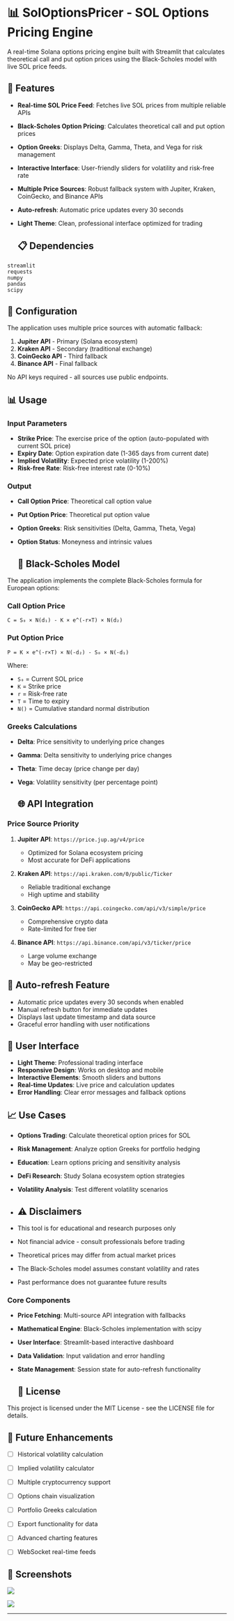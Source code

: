 
# 📊 SolOptionsPricer - SOL Options Pricing Engine

A real-time Solana options pricing engine built with Streamlit that calculates theoretical call and put option prices using the Black-Scholes model with live SOL price feeds.

## 🌟 Features

- **Real-time SOL Price Feed**: Fetches live SOL prices from multiple reliable APIs
- **Black-Scholes Option Pricing**: Calculates theoretical call and put option prices
- **Option Greeks**: Displays Delta, Gamma, Theta, and Vega for risk management
- **Interactive Interface**: User-friendly sliders for volatility and risk-free rate
- **Multiple Price Sources**: Robust fallback system with Jupiter, Kraken, CoinGecko, and Binance APIs
- **Auto-refresh**: Automatic price updates every 30 seconds
- **Light Theme**: Clean, professional interface optimized for trading

  ## 📋 Dependencies

```
streamlit
requests
numpy
pandas
scipy
```

## 🔧 Configuration

The application uses multiple price sources with automatic fallback:

1. **Jupiter API** - Primary (Solana ecosystem)
2. **Kraken API** - Secondary (traditional exchange)
3. **CoinGecko API** - Third fallback
4. **Binance API** - Final fallback

No API keys required - all sources use public endpoints.

## 📊 Usage

### Input Parameters

- **Strike Price**: The exercise price of the option (auto-populated with current SOL price)
- **Expiry Date**: Option expiration date (1-365 days from current date)
- **Implied Volatility**: Expected price volatility (1-200%)
- **Risk-free Rate**: Risk-free interest rate (0-10%)

### Output

- **Call Option Price**: Theoretical call option value
- **Put Option Price**: Theoretical put option value
- **Option Greeks**: Risk sensitivities (Delta, Gamma, Theta, Vega)
- **Option Status**: Moneyness and intrinsic values

  ## 🧮 Black-Scholes Model

The application implements the complete Black-Scholes formula for European options:


### Call Option Price
```
C = S₀ × N(d₁) - K × e^(-r×T) × N(d₂)
```

### Put Option Price
```
P = K × e^(-r×T) × N(-d₂) - S₀ × N(-d₁)
```

Where:
- `S₀` = Current SOL price
- `K` = Strike price
- `r` = Risk-free rate
- `T` = Time to expiry
- `N()` = Cumulative standard normal distribution

### Greeks Calculations

- **Delta**: Price sensitivity to underlying price changes
- **Gamma**: Delta sensitivity to underlying price changes
- **Theta**: Time decay (price change per day)
- **Vega**: Volatility sensitivity (per percentage point)

  ## 🌐 API Integration

### Price Source Priority

1. **Jupiter API**: `https://price.jup.ag/v4/price`
   - Optimized for Solana ecosystem pricing
   - Most accurate for DeFi applications

2. **Kraken API**: `https://api.kraken.com/0/public/Ticker`
   - Reliable traditional exchange
   - High uptime and stability

3. **CoinGecko API**: `https://api.coingecko.com/api/v3/simple/price`
   - Comprehensive crypto data
   - Rate-limited for free tier

4. **Binance API**: `https://api.binance.com/api/v3/ticker/price`
   - Large volume exchange
   - May be geo-restricted
  
     
## 🔄 Auto-refresh Feature

- Automatic price updates every 30 seconds when enabled
- Manual refresh button for immediate updates
- Displays last update timestamp and data source
- Graceful error handling with user notifications

## 🎨 User Interface

- **Light Theme**: Professional trading interface
- **Responsive Design**: Works on desktop and mobile
- **Interactive Elements**: Smooth sliders and buttons
- **Real-time Updates**: Live price and calculation updates
- **Error Handling**: Clear error messages and fallback options

## 📈 Use Cases

- **Options Trading**: Calculate theoretical option prices for SOL
- **Risk Management**: Analyze option Greeks for portfolio hedging
- **Education**: Learn options pricing and sensitivity analysis
- **DeFi Research**: Study Solana ecosystem option strategies
- **Volatility Analysis**: Test different volatility scenarios

- ## ⚠️ Disclaimers

- This tool is for educational and research purposes only
- Not financial advice - consult professionals before trading
- Theoretical prices may differ from actual market prices
- The Black-Scholes model assumes constant volatility and rates
- Past performance does not guarantee future results

  
### Core Components

- **Price Fetching**: Multi-source API integration with fallbacks
- **Mathematical Engine**: Black-Scholes implementation with scipy
- **User Interface**: Streamlit-based interactive dashboard
- **Data Validation**: Input validation and error handling
- **State Management**: Session state for auto-refresh functionality

  ## 📄 License

This project is licensed under the MIT License - see the LICENSE file for details.

## 🔮 Future Enhancements

- [ ] Historical volatility calculation
- [ ] Implied volatility calculator
- [ ] Multiple cryptocurrency support
- [ ] Options chain visualization
- [ ] Portfolio Greeks calculation
- [ ] Export functionality for data
- [ ] Advanced charting features
- [ ] WebSocket real-time feeds



## 📸 Screenshots

![](https://github.com/btorressz/SolOptionsPricer/blob/main/Solopscreenshot1.jpg?raw=true)

![](https://github.com/btorressz/SolOptionsPricer/blob/main/Solopscreenshot2.jpg?raw=true)



---




